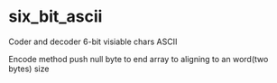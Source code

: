 six_bit_ascii
=============

Coder and decoder 6-bit visiable chars ASCII

Encode method push null byte to end array to aligning to an word(two bytes) size

